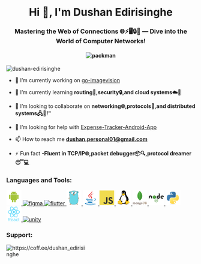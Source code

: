 <h1 align="center">Hi 👋, I'm Dushan Edirisinghe</h1>
<h3 align="center">Mastering the Web of Connections 🌐⚡🖥️🔒📡 — Dive into the World of Computer Networks!</h3>

<h4 align="center"
  
  ![packman](https://github.com/user-attachments/assets/2539dea4-3be8-4965-9317-40a4eeb3bc33) </h4>

<p align="left"> <img src="https://komarev.com/ghpvc/?username=dushan-edirisinghe&label=Profile%20views&color=0e75b6&style=flat" alt="dushan-edirisinghe" /> </p>

- 🔭 I’m currently working on [go-imagevision](https://github.com/Dushan-Edirisinghe/go-imagevision)

- 🌱 I’m currently learning **routing📍,security🔒,and cloud systems☁️🚀**

- 👯 I’m looking to collaborate on **networking🌐,protocols📡,and distributed systems🖧🚀!"**

- 🤝 I’m looking for help with [Expense-Tracker-Android-App](https://github.com/Dushan-Edirisinghe/Expense-Tracker-Android-App)

- 📫 How to reach me **dushan.personal01@gmail.com**

- ⚡ Fun fact **-Fluent in TCP/IP🌐,packet debugger📦🔍,protocol dreamer😴💻**


<p align="left">
</p>

<h3 align="left">Languages and Tools:</h3>
<p align="left"> <a href="https://developer.android.com" target="_blank" rel="noreferrer"> <img src="https://raw.githubusercontent.com/devicons/devicon/master/icons/android/android-original-wordmark.svg" alt="android" width="40" height="40"/> </a> <a href="https://www.figma.com/" target="_blank" rel="noreferrer"> <img src="https://www.vectorlogo.zone/logos/figma/figma-icon.svg" alt="figma" width="40" height="40"/> </a> <a href="https://flutter.dev" target="_blank" rel="noreferrer"> <img src="https://www.vectorlogo.zone/logos/flutterio/flutterio-icon.svg" alt="flutter" width="40" height="40"/> </a> <a href="https://golang.org" target="_blank" rel="noreferrer"> <img src="https://raw.githubusercontent.com/devicons/devicon/master/icons/go/go-original.svg" alt="go" width="40" height="40"/> </a> <a href="https://www.java.com" target="_blank" rel="noreferrer"> <img src="https://raw.githubusercontent.com/devicons/devicon/master/icons/java/java-original.svg" alt="java" width="40" height="40"/> </a> <a href="https://developer.mozilla.org/en-US/docs/Web/JavaScript" target="_blank" rel="noreferrer"> <img src="https://raw.githubusercontent.com/devicons/devicon/master/icons/javascript/javascript-original.svg" alt="javascript" width="40" height="40"/> </a> <a href="https://www.linux.org/" target="_blank" rel="noreferrer"> <img src="https://raw.githubusercontent.com/devicons/devicon/master/icons/linux/linux-original.svg" alt="linux" width="40" height="40"/> </a> <a href="https://www.mongodb.com/" target="_blank" rel="noreferrer"> <img src="https://raw.githubusercontent.com/devicons/devicon/master/icons/mongodb/mongodb-original-wordmark.svg" alt="mongodb" width="40" height="40"/> </a> <a href="https://nodejs.org" target="_blank" rel="noreferrer"> <img src="https://raw.githubusercontent.com/devicons/devicon/master/icons/nodejs/nodejs-original-wordmark.svg" alt="nodejs" width="40" height="40"/> </a> <a href="https://www.python.org" target="_blank" rel="noreferrer"> <img src="https://raw.githubusercontent.com/devicons/devicon/master/icons/python/python-original.svg" alt="python" width="40" height="40"/> </a> <a href="https://reactjs.org/" target="_blank" rel="noreferrer"> <img src="https://raw.githubusercontent.com/devicons/devicon/master/icons/react/react-original-wordmark.svg" alt="react" width="40" height="40"/> </a> <a href="https://unity.com/" target="_blank" rel="noreferrer"> <img src="https://www.vectorlogo.zone/logos/unity3d/unity3d-icon.svg" alt="unity" width="40" height="40"/> </a> </p>

<h3 align="left">Support:</h3>
<p><a href="https://buymeacoffee.com/dushan_edirisinghe"> <img align="left" src="https://cdn.buymeacoffee.com/buttons/v2/default-yellow.png" height="50" width="210" alt="https://coff.ee/dushan_edirisinghe" /></a></p><br><br>

